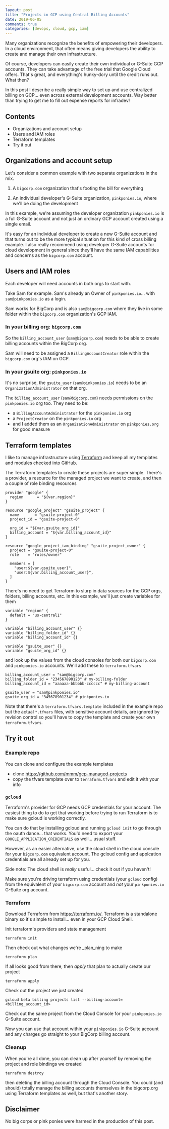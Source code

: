 ```yaml
---
layout: post
title: "Projects in GCP using Central Billing Accounts"
date: 2019-06-05
comments: true
categories: [devops, cloud, gcp, iam]
---
```



Many organizations recognize the benefits of empowering their developers. In a
cloud environment, that often means giving developers the ability to create and
manage their own infrastructure.

Of course, developers can easily create their own individual or G-Suite GCP
accounts.  They can take advantage of the free trial that Google Cloud offers.
That's great, and everything's hunky-dory until the credit runs out. What then?

In this post I describe a really simple way to set up and use centralized
billing on GCP... even across external development accounts.  Way better than
trying to get me to fill out expense reports for infradev!

<!--more-->

## Contents

- Organizations and account setup
- Users and IAM roles
- Terraform templates
- Try it out


## Organizations and account setup

Let's consider a common example with two separate organizations in the mix.

1. A `bigcorp.com` organization that's footing the bill for everything

2. An individual developer's G-Suite organization, `pinkponies.io`, where
   we'll be doing the development

In this example, we're assuming the developer organization `pinkponies.io` is a
full G-Suite account and not just an ordinary GCP account created using a
single email.

It's easy for an individual developer to create a new G-Suite account and that
turns out to be the more typical situation for this kind of cross billing
example. I also really recommend using developer G-Suite accounts for cloud
development in general since they'll have the same IAM capabilities and
concerns as the `bigcorp.com` account.


## Users and IAM roles

Each developer will need accounts in both orgs to start with.

Take Sam for example. Sam's already an Owner of `pinkponies.io`...  with
`sam@pinkponies.io` as a login.

Sam works for BigCorp and is also `sam@bigcorp.com` where they live in some
folder within the `bigcorp.com` organization's GCP IAM.

### In your billing org: `bigcorp.com`

So the `billing_account_user` (`sam@bigcorp.com`) needs to be able to create
billing accounts within the BigCorp org.

Sam will need to be assigned a `BillingAccountCreator` role within the
`bigcorp.com` org's IAM on GCP.


### In your gsuite org: `pinkponies.io`

It's no surprise, the `gsuite_user` (`sam@pinkponies.io`) needs to be an
`OrganizationAdministrator` on that org.

The `billing_account_user` (`sam@bigcorp.com`) needs permissions on the
`pinkponies.io` org too. They need to be:

- a `BillingAccountAdministrator` for the `pinkponies.io` org
- a `ProjectCreator` on the `pinkponies.io` org
- and I added them as an `OrganizationAdministrator` on `pinkponies.org` for
  good measure


## Terraform templates

I like to manage infrastructure using [Terraform](terraform.io) and keep
all my templates and modules checked into GitHub.

The Terraform templates to create these projects are super simple. There's a
provider, a resource for the managed project we want to create, and then a
couple of role binding resources

```
provider "google" {
  region      = "${var.region}"
}

resource "google_project" "gsuite_project" {
  name       = "gsuite-project-0"
  project_id = "gsuite-project-0"

  org_id = "${var.gsuite_org_id}"
  billing_account = "${var.billing_account_id}"
}

resource "google_project_iam_binding" "gsuite_project_owner" {
  project = "gsuite-project-0"
  role    = "roles/owner"

  members = [
    "user:${var.gsuite_user}",
    "user:${var.billing_account_user}",
  ]
}
```

There's no need to get Terraform to slurp in data sources for the GCP orgs,
folders, billing accounts, etc. In this example, we'll just create variables
for them

```
variable "region" {
  default = "us-central1"
}

variable "billing_account_user" {}
variable "billing_folder_id" {}
variable "billing_account_id" {}

variable "gsuite_user" {}
variable "gsuite_org_id" {}
```

and look up the values from the cloud consoles for both our `bigcorp.com` and
`pinkponies.io` accounts.  We'll add these to `terraform.tfvars`

```
billing_account_user = "sam@bigcorp.com"
billing_folder_id = "234567890123" # my-billing-folder
billing_account_id = "aaaaaa-bbbbbb-cccccc" # my-billing-account

gsuite_user = "sam@pinkponies.io"
gsuite_org_id = "345678901234" # pinkponies.io
```

Note that there's a `terraform.tfvars.template` included in the example repo
but the actual `*.tfvars` files, with sensitive account details, are ignored by
revision control so you'll have to copy the template and create your own
`terraform.tfvars`.


## Try it out

### Example repo

You can clone and configure the example templates

- clone <https://github.com/mmm/gcp-managed-projects>
- copy the tfvars template over to `terraform.tfvars` and edit it with your info


### `gcloud`

Terraform's provider for GCP needs GCP credentials for your account.  The
easiest thing to do to get that working before trying to run Terraform is to
make sure gcloud is working correctly.

You can do that by installing gcloud and running `gcloud init` to go through
the oauth dance... that works.  You'd need to export your
`GOOGLE_APPLICATION_CREDENTIALS` as well... usual stuff.

However, as an easier alternative, use the cloud shell in the cloud console for
your `bigcorp.com` equivalent account.  The gcloud config and applcation
credentials are all already set up for you.

Side note: The cloud shell is _really_ useful... check it out if you haven't!

Make sure you're driving terraform using credentials (your `gcloud` config)
from the equivalent of your `bigcorp.com` account and _not_ your
`pinkponies.io` G-Suite org account.


### Terraform

Download Terraform from <https://terraform.io/>.  Terraform is a standalone
binary so it's simple to install... even in your GCP Cloud Shell.

Init terraform's providers and state management

    terraform init

Then check out what changes we're _plan_ning to make

    terraform plan

If all looks good from there, then _apply_ that plan to actually create our
project

    terraform apply

Check out the project we just created

    gcloud beta billing projects list --billing-account=<billing_account_id>

Check out the same project from the Cloud Console for your `pinkponies.io`
G-Suite account.

Now you can use that account within your `pinkponies.io` G-Suite account and
any charges go straight to your BigCorp billing account.

### Cleanup

When you're all done, you can clean up after yourself by removing the project
and role bindings we created

    terraform destroy

then deleting the billing account through the Cloud Console.  You could (and
should) totally manage the billing accounts themselves in the bigcorp.org using
Terraform templates as well, but that's another story.

## Disclaimer

No big corps or pink ponies were harmed in the production of this post.
